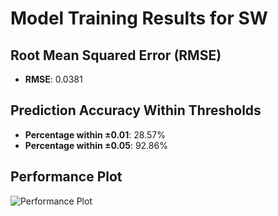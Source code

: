 # Model Training Results for SW

## Root Mean Squared Error (RMSE)
- **RMSE**: 0.0381

## Prediction Accuracy Within Thresholds
- **Percentage within ±0.01**: 28.57%
- **Percentage within ±0.05**: 92.86%

## Performance Plot
![Performance Plot](../imgs/SW.png)
